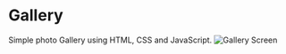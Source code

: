 # Gallery
Simple photo Gallery using HTML, CSS and JavaScript.
![Gallery Screen](https://user-images.githubusercontent.com/112809121/224410216-0e4ff964-213b-4b73-b2fa-6e295defe8a1.png)
